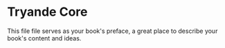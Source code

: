 # Tryande Core

This file file serves as your book's preface, a great place to describe your book's content and ideas.

